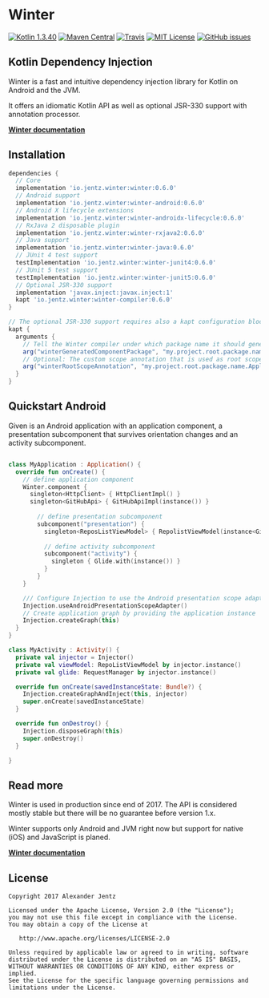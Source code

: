 # Winter

[![Kotlin 1.3.40](https://img.shields.io/badge/Kotlin-1.3-blue.svg)](http://kotlinlang.org)
[![Maven Central](https://img.shields.io/maven-central/v/io.jentz.winter/winter.svg)](https://search.maven.org/#search%7Cga%7C1%7Cg%3A%22io.jentz.winter%22)
[![Travis](https://travis-ci.org/beyama/winter.svg?branch=develop)](https://travis-ci.org/beyama/winter/builds)
[![MIT License](https://img.shields.io/github/license/beyama/winter.svg)](https://github.com/beyama/winter/blob/master/LICENSE)
[![GitHub issues](https://img.shields.io/github/issues/beyama/winter.svg)](https://github.com/beyama/winter/issues)

## Kotlin Dependency Injection

Winter is a fast and intuitive dependency injection library for Kotlin on Android and the JVM.

It offers an idiomatic Kotlin API as well as optional JSR-330 support
with annotation processor.

**[Winter documentation](https://winter.jentz.io/)**

## Installation

```groovy
dependencies {
  // Core
  implementation 'io.jentz.winter:winter:0.6.0'
  // Android support
  implementation 'io.jentz.winter:winter-android:0.6.0'
  // Android X lifecycle extensions
  implementation 'io.jentz.winter:winter-androidx-lifecycle:0.6.0'
  // RxJava 2 disposable plugin
  implementation 'io.jentz.winter:winter-rxjava2:0.6.0'
  // Java support
  implementation 'io.jentz.winter:winter-java:0.6.0'
  // JUnit 4 test support
  testImplementation 'io.jentz.winter:winter-junit4:0.6.0'  
  // JUnit 5 test support
  testImplementation 'io.jentz.winter:winter-junit5:0.6.0'  
  // Optional JSR-330 support
  implementation 'javax.inject:javax.inject:1'
  kapt 'io.jentz.winter:winter-compiler:0.6.0'
}

// The optional JSR-330 support requires also a kapt configuration block like
kapt {
  arguments {
    // Tell the Winter compiler under which package name it should generate the component
    arg("winterGeneratedComponentPackage", "my.project.root.package.name")
    // Optional: The custom scope annotation that is used as root scope instead of javax.inject.Singleton
    arg("winterRootScopeAnnotation", "my.project.root.package.name.ApplicationScope")
  }
}
```

## Quickstart Android

Given is an Android application with an application component, a presentation subcomponent that 
survives orientation changes and an activity subcomponent.

```kotlin

class MyApplication : Application() {
  override fun onCreate() {
    // define application component
    Winter.component {
      singleton<HttpClient> { HttpClientImpl() }
      singleton<GitHubApi> { GitHubApiImpl(instance()) }
      
        // define presentation subcomponent
        subcomponent("presentation") {
          singleton<ReposListViewModel> { RepolistViewModel(instance<GitHubApi>()) }
          
          // define activity subcomponent
          subcomponent("activity") {
            singleton { Glide.with(instance()) }
          }
        }
    }

    /// Configure Injection to use the Android presentation scope adapter   
    Injection.useAndroidPresentationScopeAdapter()
    // Create application graph by providing the application instance
    Injection.createGraph(this)
  }
}

class MyActivity : Activity() {
  private val injector = Injector()
  private val viewModel: RepoListViewModel by injector.instance()
  private val glide: RequestManager by injector.instance()

  override fun onCreate(savedInstanceState: Bundle?) {
    Injection.createGraphAndInject(this, injector)
    super.onCreate(savedInstanceState)
  }

  override fun onDestroy() {
    Injection.disposeGraph(this)
    super.onDestroy()
  }

}

```

## Read more

Winter is used in production since end of 2017. The API is considered mostly stable but there will
be no guarantee before version 1.x.

Winter supports only Android and JVM right now but support for native (iOS) and JavaScript is planed.  

**[Winter documentation](https://winter.jentz.io/)**

## License

    Copyright 2017 Alexander Jentz

    Licensed under the Apache License, Version 2.0 (the "License");
    you may not use this file except in compliance with the License.
    You may obtain a copy of the License at

       http://www.apache.org/licenses/LICENSE-2.0

    Unless required by applicable law or agreed to in writing, software
    distributed under the License is distributed on an "AS IS" BASIS,
    WITHOUT WARRANTIES OR CONDITIONS OF ANY KIND, either express or implied.
    See the License for the specific language governing permissions and
    limitations under the License.

